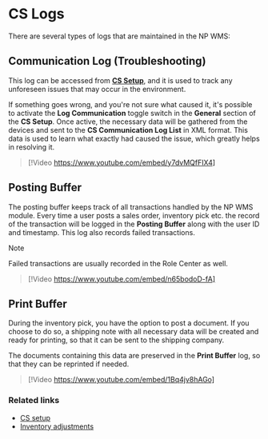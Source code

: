 # CS Logs

There are several types of logs that are maintained in the NP WMS:

## Communication Log (Troubleshooting)

This log can be accessed from [**CS Setup**](../reference/cs-setup.md), and it is used to track any unforeseen issues that may occur in the environment. 

If something goes wrong, and you're not sure what caused it, it's possible to activate the **Log Communication** toggle switch in the **General** section of the **CS Setup**. Once active, the necessary data will be gathered from the devices and sent to the **CS Communication Log List** in XML format. This data is used to learn what exactly had caused the issue, which greatly helps in resolving it. 


> [!Video https://www.youtube.com/embed/y7dvMQfFIX4]
## Posting Buffer

The posting buffer keeps track of all transactions handled by the NP WMS module. Every time a user posts a sales order, inventory pick etc. the record of the transaction will be logged in the **Posting Buffer** along with the user ID and timestamp. This log also records failed transactions. 

> [!Note]
> Failed transactions are usually recorded in the Role Center as well. 


> [!Video https://www.youtube.com/embed/n65bodoD-fA]

## Print Buffer 

During the inventory pick, you have the option to post a document. If you choose to do so, a shipping note with all necessary data will be created and ready for printing, so that it can be sent to the shipping company. 

The documents containing this data are preserved in the **Print Buffer** log, so that they can be reprinted if needed. 

> [!Video https://www.youtube.com/embed/1Bq4jv8hAGo]

### Related links

- [CS setup](../reference/cs-setup.md)
- [Inventory adjustments](inventory_adjustments.md)